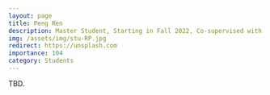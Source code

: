 ```yaml
---
layout: page
title: Peng Ren
description: Master Student, Starting in Fall 2022, Co-supervised with Prof. Xin Feng. <br> Research Topic&#58; Transferable Sparse Adversarial Attack.
img: /assets/img/stu-RP.jpg
redirect: https://unsplash.com
importance: 104
category: Students
---
```


TBD.

